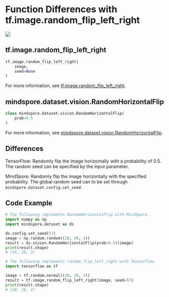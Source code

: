 # Function Differences with tf.image.random_flip_left_right

<a href="https://gitee.com/mindspore/docs/blob/r2.0.0-alpha/docs/mindspore/source_en/note/api_mapping/tensorflow_diff/random_flip_left_right.md" target="_blank"><img src="https://mindspore-website.obs.cn-north-4.myhuaweicloud.com/website-images/master/resource/_static/logo_source_en.png"></a>

## tf.image.random_flip_left_right

```python
tf.image.random_flip_left_right(
    image,
    seed=None
)
```

For more information, see [tf.image.random_flip_left_right](https://www.tensorflow.org/versions/r2.6/api_docs/python/tf/image/random_flip_left_right).

## mindspore.dataset.vision.RandomHorizontalFlip

```python
class mindspore.dataset.vision.RandomHorizontalFlip(
    prob=0.5
)
```

For more information, see [mindspore.dataset.vision.RandomHorizontalFlip](https://mindspore.cn/docs/en/r2.0.0-alpha/api_python/dataset_vision/mindspore.dataset.vision.RandomHorizontalFlip.html#mindspore.dataset.vision.RandomHorizontalFlip).

## Differences

TensorFlow: Randomly flip the image horizontally with a probability of 0.5. The random seed can be specified by the input parameter.

MindSpore: Randomly flip the image horizontally with the specified probability. The global random seed can to be set through `mindspore.dataset.config.set_seed`.

## Code Example

```python
# The following implements RandomHorizontalFlip with MindSpore.
import numpy as np
import mindspore.dataset as ds

ds.config.set_seed(57)
image = np.random.random((28, 28, 3))
result = ds.vision.RandomHorizontalFlip(prob=0.5)(image)
print(result.shape)
# (28, 28, 3)

# The following implements random_flip_left_right with TensorFlow.
import tensorflow as tf

image = tf.random.normal((28, 28, 3))
result = tf.image.random_flip_left_right(image, seed=57)
print(result.shape)
# (28, 28, 3)
```

